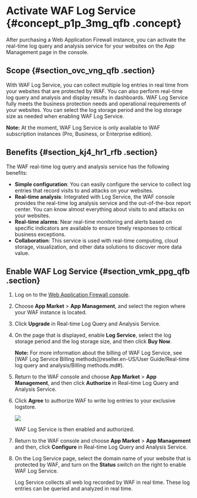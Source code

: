 # Activate WAF Log Service {#concept_p1p_3mg_qfb .concept}

After purchasing a Web Application Firewall instance, you can activate the real-time log query and analysis service for your websites on the App Management page in the console.

## Scope {#section_ovc_vng_qfb .section}

With WAF Log Service, you can collect multiple log entries in real time from your websites that are protected by WAF. You can also perform real-time log query and analysis and display results in dashboards. WAF Log Service fully meets the business protection needs and operational requirements of your websites. You can select the log storage period and the log storage size as needed when enabling WAF Log Service.

**Note:** At the moment, WAF Log Service is only available to WAF subscription instances \(Pro, Business, or Enterprise edition\).

## Benefits {#section_kj4_hr1_rfb .section}

The WAF real-time log query and analysis service has the following benefits:

-   **Simple configuration**: You can easily configure the service to collect log entries that record visits to and attacks on your websites.
-   **Real-time analysis**: Integrated with Log Service, the WAF console provides the real-time log analysis service and the out-of-the-box report center. You can know almost everything about visits to and attacks on your websites.
-   **Real-time alarms**: Near real-time monitoring and alerts based on specific indicators are available to ensure timely responses to critical business exceptions.
-   **Collaboration**: This service is used with real-time computing, cloud storage, visualization, and other data solutions to discover more data value.

## Enable WAF Log Service {#section_vmk_ppg_qfb .section}

1.  Log on to the [Web Application Firewall console](https://partners-intl.console.aliyun.com/#/waf).
2.  Choose **App Market** \> **App Management**, and select the region where your WAF instance is located.
3.  Click **Upgrade** in Real-time Log Query and Analysis Service.
4.  On the page that is displayed, enable **Log Service**, select the log storage period and the log storage size, and then click **Buy Now**.

    **Note:** For more information about the billing of WAF Log Service, see [WAF Log Service Billing methods](reseller.en-US/User Guide/Real-time log query and analysis/Billing methods.md#).

5.  Return to the WAF console and choose **App Market** \> **App Management**, and then click **Authorize** in Real-time Log Query and Analysis Service.
6.  Click **Agree** to authorize WAF to write log entries to your exclusive logstore.

    ![](images/21284_en-US.png)

    WAF Log Service is then enabled and authorized.

7.  Return to the WAF console and choose **App Market** \> **App Management** and then, click **Configure** in Real-time Log Query and Analysis Service.
8.  On the Log Service page, select the domain name of your website that is protected by WAF, and turn on the **Status** switch on the right to enable WAF Log Service.

    Log Service collects all web log recorded by WAF in real time. These log entries can be queried and analyzed in real time.


